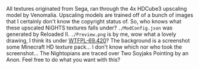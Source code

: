 All textures originated from Sega, ran through the 4x HDCube3 upscaling model by Venomalia. Upscaling models are trained off of a bunch of images that I certainly don't know the copyright status of. So, who knows what these upscaled NiGHTS textures falls under?
`./ModConfig.json` was generated by Reloaded II.
`./Preview.png` is by me, wow what a lovely drawing, I think its under [WTFPL-69.420](https://raw.githubusercontent.com/sean-clayton/WTFPL-69.420/master/WTFPL-69.420.txt)?
The background is a screenshot some Minecraft HD texture pack... I don't know which nor who took the screenshot...
The Nightopians are traced over Two Soyjaks Pointing by an Anon.
Feel free to do what you want with this?
